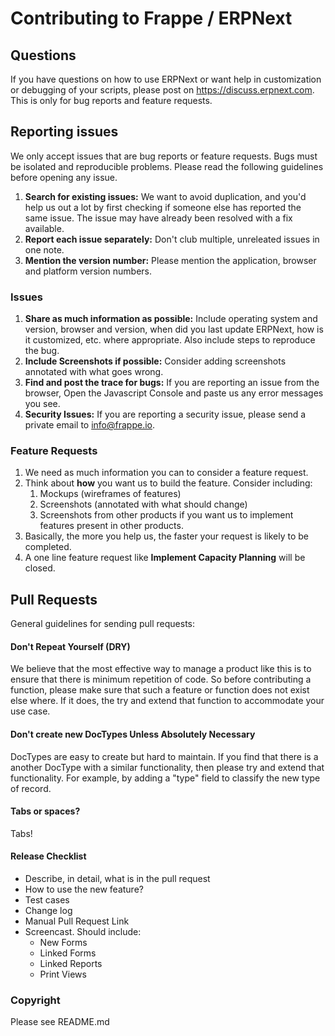 # Contributing to Frappe / ERPNext

## Questions

If you have questions on how to use ERPNext or want help in customization or debugging of your scripts, please post on https://discuss.erpnext.com. This is only for bug reports and feature requests.

## Reporting issues

We only accept issues that are bug reports or feature requests. Bugs must be isolated and reproducible problems. Please read the following guidelines before opening any issue.

1. **Search for existing issues:** We want to avoid duplication, and you'd help us out a lot by first checking if someone else has reported the same issue. The issue may have already been resolved with a fix available.
1. **Report each issue separately:** Don't club multiple, unreleated issues in one note.
1. **Mention the version number:** Please mention the application, browser and platform version numbers.

### Issues

1. **Share as much information as possible:** Include operating system and version, browser and version, when did you last update ERPNext, how is it customized, etc. where appropriate. Also include steps to reproduce the bug.
1. **Include Screenshots if possible:** Consider adding screenshots annotated with what goes wrong.
1. **Find and post the trace for bugs:** If you are reporting an issue from the browser, Open the Javascript Console and paste us any error messages you see.
1. **Security Issues:** If you are reporting a security issue, please send a private email to <info@frappe.io>.


### Feature Requests

1. We need as much information you can to consider a feature request. 
1. Think about **how** you want us to build the feature. Consider including:
	1. Mockups (wireframes of features)
	1. Screenshots (annotated with what should change)
	1. Screenshots from other products if you want us to implement features present in other products.
1. Basically, the more you help us, the faster your request is likely to be completed.
1. A one line feature request like **Implement Capacity Planning** will be closed.

## Pull Requests

General guidelines for sending pull requests:

#### Don't Repeat Yourself (DRY)

We believe that the most effective way to manage a product like this is to ensure that
there is minimum repetition of code. So before contributing a function, please make sure
that such a feature or function does not exist else where. If it does, the try and extend
that function to accommodate your use case.

#### Don't create new DocTypes Unless Absolutely Necessary

DocTypes are easy to create but hard to maintain. If you find that there is a another DocType with a similar functionality, then please try and extend that functionality. For example, by adding a "type" field to classify the new type of record.

#### Tabs or spaces?

Tabs!

#### Release Checklist

- Describe, in detail, what is in the pull request
- How to use the new feature?
- Test cases
- Change log
- Manual Pull Request Link
- Screencast. Should include:
	- New Forms
	- Linked Forms
	- Linked Reports
	- Print Views

### Copyright

Please see README.md

